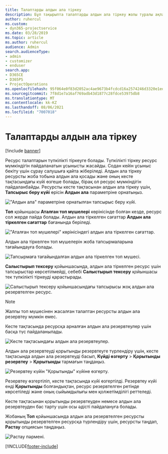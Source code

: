 ```yaml
---
title: Талаптарды алдын ала тіркеу
description: Бұл тақырыпта талаптарды алдын ала тіркеу жолы туралы ақпарат берілген.
author: ruhercul
ms.custom:
- dyn365-projectservice
ms.date: 03/28/2019
ms.topic: article
ms.author: ruhercul
audience: Admin
search.audienceType:
- admin
- customizer
- enduser
search.app:
- D365CE
- D365PS
- ProjectOperations
ms.openlocfilehash: 95f064e0f83d2052ac4ae9673b4fcdcd16a2574246d3320e1ed3798cd6ff062b
ms.sourcegitcommit: 7f8d1e7a16af769adb43d1877c28fdce53975db8
ms.translationtype: MT
ms.contentlocale: kk-KZ
ms.lasthandoff: 08/06/2021
ms.locfileid: "7007018"
---
```

# <a name="soft-book-requirements"></a>Талаптарды алдын ала тіркеу

[!include [banner](../includes/psa-now-project-operations.md)]

Ресурс талаптарын түпкілікті тіркеуге болады. Түпкілікті тіркеу ресурс мүмкіндігін пайдаланатын ұсынысты жасайды. Содан кейін ұсыныс бекіту үшін сұрау салушыға қайта жіберіледі. Алдын ала тіркеу ресурсты жоба тобына алдын ала қосады және оның кесте тақтасындағы күйі өзгеше болады, бірақ ол ресурс мүмкіндігін пайдаланбайды. Ресурсты кесте тақтасынан алдын ала тіркеу үшін, **Тапсырыс беру күйі** өрісін **Алдын ала** параметріне орнатыңыз.

!["Алдын ала" параметріне орнатылған тапсырыс беру күйі.](media/Resource-Management-image77.png)

**Топ** қойыншасы **Аталған топ мүшелері** көрінісінде болған кезде, ресурс сол жерде пайда болады. Алдын ала тіркелген сағаттар **Алдын ала тіркелген сағаттар** бағанында беріледі.

!["Аталған топ мүшелері" көрінісіндегі алдын ала тіркелген сағаттар.](media/Resource-Management-image78.png)

Алдын ала тіркелген топ мүшелерін жоба тапсырмаларына тағайындауға болады.

![Тапсырмаға тағайындалған алдын ала тіркелген топ мүшесі.](media/Resource-Management-image79.png)

**Салыстырып тексеру** қойыншасында, алдын ала тіркелген ресурс үшін тапсырыстар көрсетілмейді, себебі **Салыстырып тексеру** қойыншасы тек түпкілікті тіркеуді қарастырады.

![Салыстырып тексеру қойыншасындағы тапсырысы жоқ алдын ала резервтелген ресурс.](media/Resource-Management-image80.png)

> [!NOTE]
> Жалпы топ мүшесінен жасалған талаптан ресурсты алдын ала резервтеу мүмкін емес.

Кесте тақтасында ресурсқа арналған алдын ала резервтеулер үшін басқа түс пайдаланылады.

![Кесте тақтасындағы алдын ала резервтеулер.](media/Resource-Management-image81.png)

Алдын ала резервтеуді қорытынды резервтеуге түрлендіру үшін, кесте тақтасында алдын ала резервтеуді басып, **Күйді өзгерту** \> **Қорытынды резервтеу** \> **Қорытынды** тармағын таңдаңыз.

![Резервтеу күйін "Қорытынды" күйіне өзгерту.](media/Resource-Management-image82.png)

Резервтеу өзгертіліп, кесте тақтасында күйі өзгертілді. Резервтеу күйі енді **Қорытынды** болғандықтан, ресурс резервтелген ретінде көрсетіледі және оның сыйымдылығы мен қолжетімділігі реттеледі.

Кесте тақтасынан қорытынды резервтеуден немесе алдын ала резервтеуден бас тарту үшін осы әдісті пайдалануға болады.

Жобаның **Топ** қойыншасында алдын ала резервтелген ресурсты қорытынды резервтелген ресурсқа түрлендіру үшін, ресурсты таңдап, **Растау** опциясын таңдаңыз.

![Растау пәрмені.](media/Resource-Management-image83.png)


[!INCLUDE[footer-include](../includes/footer-banner.md)]